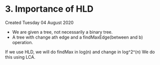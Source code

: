 # 3. Importance of HLD
Created Tuesday 04 August 2020


* We are given a tree, not necessarily a binary tree.
* A tree with change ath edge and a findMaxEdge(between and b) operation.


If we use HLD, we will do findMax in log(n) and change in log^2^(n)
We do this using LCA.

